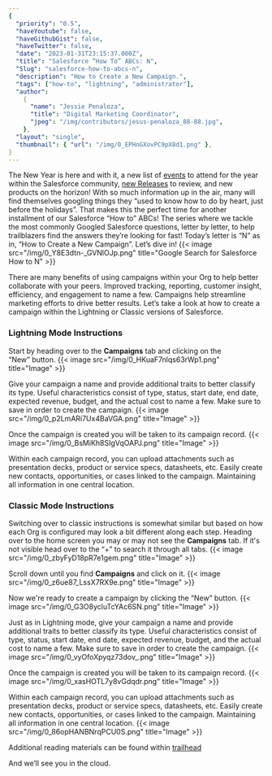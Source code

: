 ```yaml
---
{
  "priority": "0.5",
  "haveYoutube": false,
  "haveGithubGist": false,
  "haveTwitter": false,
  "date": "2023-01-31T23:15:37.000Z",
  "title": "Salesforce “How To” ABCs: N",
  "Slug": "salesforce-how-to-abcs-n",
  "description": "How to Create a New Campaign.",
  "tags": ["how-to", "lightning", "administrator"],
  "author":
    {
      "name": "Jessie Penaloza",
      "title": "Digital Marketing Coordinator",
      "jpeg": "/img/contributors/jesus-penaloza_88-88.jpg",
    },
  "layout": "single",
  "thumbnail": { "url": "/img/0_EPHnGXovPC9pX8d1.png" },
}
---
```


The New Year is here and with it, a new list of [events](https://www.salesforce.com/events/) to attend for the year within the Salesforce community, [new Releases](https://medium.com/creme-de-la-crm/releasehighlights/home) to review, and new products on the horizon! With so much information up in the air, many will find themselves googling things they “used to know how to do by heart, just before the holidays”. That makes this the perfect time for another installment of our Salesforce “How to” ABCs! The series where we tackle the most commonly Googled Salesforce questions, letter by letter, to help trailblazers find the answers they’re looking for fast!
Today’s letter is “N” as in, “How to Create a New Campaign”. Let’s dive in!
{{< image src="/img/0_Y8E3dtn-_GVNlOJp.png" title="Google Search for Salesforce How to N" >}}

There are many benefits of using campaigns within your Org to help better collaborate with your peers. Improved tracking, reporting, customer insight, efficiency, and engagement to name a few. Campaigns help streamline marketing efforts to drive better results. Let’s take a look at how to create a campaign within the Lightning or Classic versions of Salesforce.

### Lightning Mode Instructions

Start by heading over to the **Campaigns** tab and clicking on the “New” button.
{{< image src="/img/0_HKuaF7nlqs63rWp1.png" title="Image" >}}

Give your campaign a name and provide additional traits to better classify its type. Useful characteristics consist of type, status, start date, end date, expected revenue, budget, and the actual cost to name a few. Make sure to save in order to create the campaign.
{{< image src="/img/0_p2LmARi7Ux4BaVGA.png" title="Image" >}}

Once the campaign is created you will be taken to its campaign record.
{{< image src="/img/0_BsMiKh8SIgVqOAPJ.png" title="Image" >}}

Within each campaign record, you can upload attachments such as presentation decks, product or service specs, datasheets, etc. Easily create new contacts, opportunities, or cases linked to the campaign. Maintaining all information in one central location.

### Classic Mode Instructions

Switching over to classic instructions is somewhat similar but based on how each Org is configured may look a bit different along each step.
Heading over to the home screen you may or may not see the **Campaigns** tab. If it&#39;s not visible head over to the “+” to search it through all tabs.
{{< image src="/img/0_zbyFyD18pR7e1gem.png" title="Image" >}}

Scroll down until you find **Campaigns** and click on it.
{{< image src="/img/0_z6ue87_LssX7RX9e.png" title="Image" >}}

Now we&#39;re ready to create a campaign by clicking the “New” button.
{{< image src="/img/0_G3O8ycluTcYAc6SN.png" title="Image" >}}

Just as in Lightning mode, give your campaign a name and provide additional traits to better classify its type. Useful characteristics consist of type, status, start date, end date, expected revenue, budget, and the actual cost to name a few. Make sure to save in order to create the campaign.
{{< image src="/img/0_vyOfoXpyqz73dov_.png" title="Image" >}}

Once the campaign is created you will be taken to its campaign record.
{{< image src="/img/0_xasHOTL7y8vGdqdr.png" title="Image" >}}

Within each campaign record, you can upload attachments such as presentation decks, product or service specs, datasheets, etc. Easily create new contacts, opportunities, or cases linked to the campaign. Maintaining all information in one central location.
{{< image src="/img/0_86opHANBNrqPCU0S.png" title="Image" >}}

Additional reading materials can be found within [trailhead](https://trailhead.salesforce.com/content/learn/modules/campaign_basics)

And we’ll see you in the cloud.
